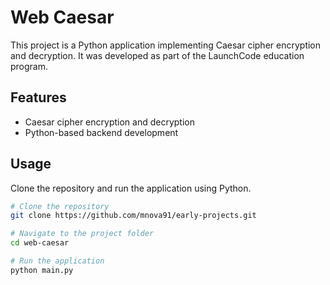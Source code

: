 # Web Caesar

This project is a Python application implementing Caesar cipher encryption and decryption. It was developed as part of the LaunchCode education program.

## Features
- Caesar cipher encryption and decryption
- Python-based backend development

## Usage
Clone the repository and run the application using Python.

```bash
# Clone the repository
git clone https://github.com/mnova91/early-projects.git

# Navigate to the project folder
cd web-caesar

# Run the application
python main.py
```

